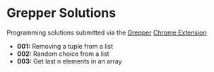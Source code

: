 # Grepper Solutions
Programming solutions submitted via the [Grepper](https://www.codegrepper.com/) [Chrome Extension](https://chrome.google.com/webstore/detail/grepper/amaaokahonnfjjemodnpmeenfpnnbkco)

<ul>
  <li> <b>001:</b> Removing a tuple from a list </li>
  <li> <b>002:</b> Random choice from a list </li>
  <li> <b>003:</b> Get last n elements in an array </li>
</ul>

